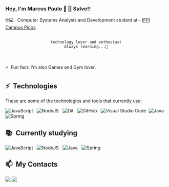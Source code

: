 ### Hey, I'm Marcos Paulo 👋 || Salve!! 

🤓💻 &nbsp; Computer Systems Analysis and Development student at - [IFPI Campus Picos](https://ifpi.edu.br) <br>
<br>
<div align="center">

  `technology lover and enthusiast`
  <br>
  `Always learning...👾`
</div>
<br>
<br>
⚡ &nbsp;Fun fact: I'm also Games and Gym lover.

## ⚡ &nbsp;Technologies

These are some of the technologies and tools that currently use:

![JavaScript](https://img.shields.io/badge/-JavaScript-black?style=flat-square&logo=javascript) &nbsp;
![NodeJS](https://img.shields.io/badge/node.js-6DA55F?style=for-the-badge&logo=node.js&logoColor=white) &nbsp;
![Git](https://img.shields.io/badge/-Git-black?style=flat-square&logo=git) &nbsp;
![GitHub](https://img.shields.io/badge/-GitHub-181717?style=flat-square&logo=github) &nbsp;
![Visual Studio Code](https://img.shields.io/badge/-VS%20Code-0D1117?style=flat&logo=visual-studio-code&logoColor=007ACC)&nbsp;
![Java](https://img.shields.io/badge/java-%23ED8B00.svg?style=for-the-badge&logo=openjdk&logoColor=white)&nbsp;
![Spring](https://img.shields.io/badge/Spring-%236DB33F.svg?style=for-the-badge&logo=spring&logoColor=white)



## 📚 &nbsp;Currently studying
![JavaScript](https://img.shields.io/badge/-JavaScript-black?style=flat-square&logo=javascript) &nbsp;
![NodeJS](https://img.shields.io/badge/node.js-6DA55F?style=for-the-badge&logo=node.js&logoColor=white) &nbsp;
![Java](https://img.shields.io/badge/java-%23ED8B00.svg?style=for-the-badge&logo=openjdk&logoColor=white) &nbsp;
![Spring](https://img.shields.io/badge/Spring-%236DB33F.svg?style=for-the-badge&logo=spring&logoColor=white)


## 📫 &nbsp;My Contacts
<a href="mailto:marcos.paulo.s.m.filho@gmail.com" target="_blank"><img src="https://img.shields.io/badge/Gmail-D14836?style=for-the-badge&logo=gmail&logoColor=white" target="_blank"></a>
<a href="https://instagram.com/marcosejc?igshid=MzNlNGNkZWQ4Mg=="><img src="https://img.shields.io/badge/Instagram-%23E4405F.svg?style=for-the-badge&logo=Instagram&logoColor=white"></a>

